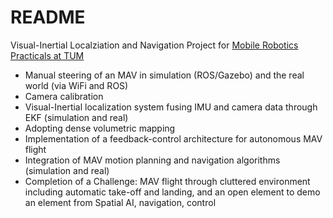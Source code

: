 # README #

Visual-Inertial Localziation and Navigation Project for [Mobile Robotics Practicals at TUM](https://srl.cit.tum.de/teaching/w22/mobileroboticspracticals )

* Manual steering of an MAV in simulation (ROS/Gazebo) and the real world (via WiFi and ROS)
* Camera calibration
* Visual-Inertial localization system fusing IMU and camera data through EKF (simulation and real)
* Adopting dense volumetric mapping
* Implementation of a feedback-control architecture for autonomous MAV flight
* Integration of MAV motion planning and navigation algorithms (simulation and real)
* Completion of a Challenge: MAV flight through cluttered environment including automatic take-off and landing, and an open element to demo an element from Spatial AI, navigation, control
    
